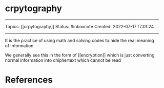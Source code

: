 # crpytography
---
Topics: [[crpytography]]
Status: #inboxnote
Created: 2022-07-17 17:01:24

---

It is the practice of using math and solving codes to hide the real meaning of information

We generally see this in the form of [[encryption]] which is just converting normal information into chiphertext which cannot be read

# References
